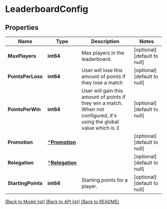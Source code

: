 # LeaderboardConfig

## Properties
Name | Type | Description | Notes
------------ | ------------- | ------------- | -------------
**MaxPlayers** | **int64** | Max players in the leaderboard. | [optional] [default to null]
**PointsPerLoss** | **int64** | User will lose this amount of points if they lose a match | [optional] [default to null]
**PointsPerWin** | **int64** | User will gain this amount of points if they win a match. When not configured, it&#39;s using the global value which is 3 | [optional] [default to null]
**Promotion** | [***Promotion**](Promotion.md) |  | [optional] [default to null]
**Relegation** | [***Relegation**](Relegation.md) |  | [optional] [default to null]
**StartingPoints** | **int64** | Starting points for a player. | [optional] [default to null]

[[Back to Model list]](../README.md#documentation-for-models) [[Back to API list]](../README.md#documentation-for-api-endpoints) [[Back to README]](../README.md)


